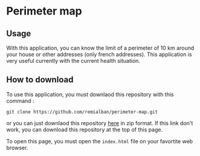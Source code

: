 # Perimeter map

## Usage
With this application, you can know the limit of a perimeter of 10 km around your house or other addresses (only french addresses). This application is very useful currently with the current health situation.

## How to download
To use this application, you must downlaod this repository with this command :
```
git clone https://github.com/remialban/perimeter-map.git
```
or you can just downlaod this repository [here](https://github.com/remialban/perimeter-map/archive/refs/heads/main.zip) in zip format. If this link don't work, you can download this repository at the top of this page.

To open this page, you must open the ```index.html``` file on your favortite web browser.
